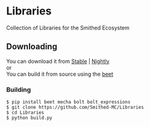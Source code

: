 # Libraries
Collection of Libraries for the Smithed Ecosystem


## Downloading

You can download it from [Stable](https://smithed.dev/libraries) | [Nightly](https://nightly.link/Smithed-MC/Libraries/workflows/nightly-build/main/packs.zip)<br/>
or<br/>
You can build it from source using the [beet](https://github.com/mcbeet/beet)

### Building

```
$ pip install beet mecha bolt bolt_expressions
$ git clone https://github.com/Smithed-MC/Libraries
$ cd Libraries
$ python build.py
```

